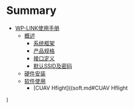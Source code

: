 # Summary

* [WP-LINK使用手册](javascript:;)
  * [概述](README.md)
      * [系统框架](README.md#系统框架)
      * [产品规格](README.md#规格)
      * [接口定义](README.md#接口定义)
      * [默认SSID及密码](README.md#默认SSID及密码)
  * [硬件安装](hardware.md)
  * [软件使用](soft.md)
      * [CUAV Hfight]((soft.md#CUAV Hflight

)
